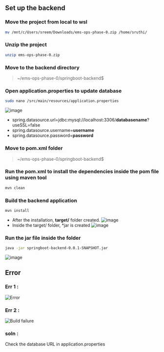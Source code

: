 ## Set up the backend

### Move the project from local to wsl
```bash
mv /mnt/c/Users/sreem/Downloads/ems-ops-phase-0.zip /home/sruthi/
```
### Unzip the project
```bash
unzip ems-ops-phase-0.zip
```
### Move to the backend directory
> ~/ems-ops-phase-0/springboot-backend$
### Open application.properties to update database
```bash
sudo nano /src/main/resources/application.properties
```
![image](https://github.com/user-attachments/assets/68fc7f6e-a5de-494f-84b3-b887b8fa8a81)
* spring.datasource.url=jdbc:mysql://localhost:3306/<b>databasename</b>?useSSL=false
* spring.datasource.username=<b>username</b>
* spring.datasource.password=<b>password</b>
### Move to pom.xml folder
> ~/ems-ops-phase-0/springboot-backend$ 
### Run the pom.xml to install the dependencies inside the pom file using maven tool
```bash
mvn clean
```
### Build the backend application
```bash
mvn install
```
* After the installation, <b>target/</b> folder created.
  ![image](https://github.com/user-attachments/assets/bf3886bb-ddd7-4791-b84d-362f9a1b6cc2)
* Inside the target/ folder, *jar is created
  ![image](https://github.com/user-attachments/assets/6ed9a612-38d5-4bc4-83c8-ded5e2d1b2e0)
### Run the jar file inside the folder
```bash
java -jar springboot-backend-0.0.1-SNAPSHOT.jar
```
![image](https://github.com/user-attachments/assets/ee66f57e-b0cb-4be4-bb3c-e41c87e52039)

## Error
### Err 1 :
![Error](https://github.com/user-attachments/assets/9cf4062b-dd5b-4460-8808-50435b66f9be)
### Err 2 :
![Build failure](https://github.com/user-attachments/assets/01b4fef8-fed1-49c2-8336-85017a5eccd0)

### soln : 
Check the database URL in application.properties

